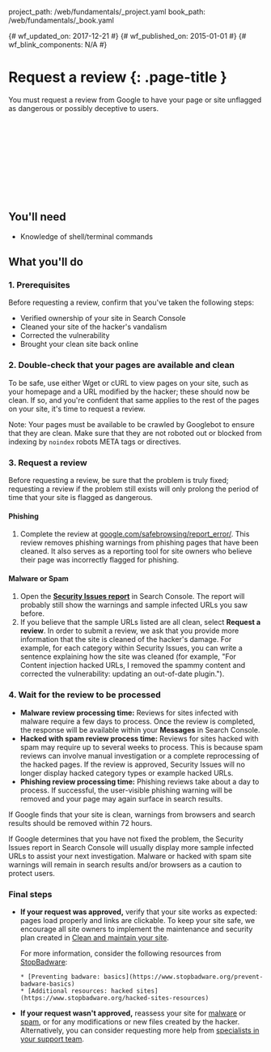 project_path: /web/fundamentals/_project.yaml
book_path: /web/fundamentals/_book.yaml

{# wf_updated_on: 2017-12-21 #}
{# wf_published_on: 2015-01-01 #}
{# wf_blink_components: N/A #}

# Request a review {: .page-title }

You must request a review from Google to have your page or site unflagged as
dangerous or possibly deceptive to users.

<div class="video-wrapper">
  <iframe class="devsite-embedded-youtube-video" data-video-id="lc3UjnDcMxo"
          data-autohide="1" data-showinfo="0" frameborder="0" allowfullscreen>
  </iframe>
</div>

## You'll need

*   Knowledge of shell/terminal commands

## What you'll do

### 1. Prerequisites

Before requesting a review, confirm that you've taken the following steps:

* Verified ownership of your site in Search Console
* Cleaned your site of the hacker's vandalism
* Corrected the vulnerability
* Brought your clean site back online

### 2. Double-check that your pages are available and clean

To be safe, use either Wget or cURL to view pages on your site, such as your
homepage and a URL modified by the hacker; these should now be clean. If so,
and you're confident that same applies to the rest of the pages on your site,
it's time to request a review.

Note: Your pages must be available to be crawled by Googlebot to ensure that
they are clean. Make sure that they are not roboted out or blocked from
indexing by `noindex` robots META tags or directives.

### 3. Request a review

Before requesting a review, be sure that the problem is truly fixed;
requesting a review if the problem still exists will only prolong the period
of time that your site is flagged as dangerous.

#### Phishing

1. Complete the review at
   [google.com/safebrowsing/report_error/](https://www.google.com/safebrowsing/report_error/).
   This review removes phishing warnings from phishing pages that have been
   cleaned. It also serves as a reporting tool for site owners who believe
   their page was incorrectly flagged for phishing.

#### Malware or Spam

1. Open the [**Security Issues report**](https://www.google.com/webmasters/tools/security-issues)
   in Search Console. The report will probably still show the warnings and
   sample infected URLs you saw before.
2. If you believe that the sample URLs listed are all clean, select
   **Request a review**. In order to submit a review, we ask that you provide
   more information that the site is cleaned of the hacker's damage. For
   example, for each category within Security Issues, you can write a
   sentence explaining how the site was cleaned (for example,
   "For Content injection hacked URLs, I removed the spammy content and
   corrected the vulnerability: updating an out-of-date plugin.").

### 4. Wait for the review to be processed

* **Malware review processing time:** Reviews for sites infected with
  malware require a few days to process. Once the review is completed, the
  response will be available within your **Messages** in Search Console.
* **Hacked with spam review process time:** Reviews for sites hacked with
  spam may require up to several weeks to process. This is because spam
  reviews can involve manual investigation or a complete reprocessing of
  the hacked pages. If the review is approved, Security Issues will no
  longer display hacked category types or example hacked URLs.
* **Phishing review processing time:** Phishing reviews take about a day to
  process. If successful, the user-visible phishing warning will be
  removed and your page may again surface in search results.

If Google finds that your site is clean, warnings from browsers and
search results should be removed within 72 hours.

If Google determines that you have not fixed the problem, the Security
Issues report in Search Console will usually display more sample infected
URLs to assist your next investigation. Malware or hacked with spam site
warnings will remain in search results and/or browsers as a caution to
protect users.

### Final steps

* **If your request was approved,** verify that your site works as expected:
  pages load properly and links are clickable. To keep your site safe,
  we encourage all site owners to implement the maintenance and security
  plan created in [Clean and maintain your site](clean_site).

    For more information, consider the following resources from
    [StopBadware](https://www.stopbadware.org):

      * [Preventing badware: basics](https://www.stopbadware.org/prevent-badware-basics)
      * [Additional resources: hacked sites](https://www.stopbadware.org/hacked-sites-resources)

* **If your request wasn't approved,** reassess your site for
  [malware](hacked_with_malware) or [spam](hacked_with_spam), or for any
  modifications or new files created by the hacker. Alternatively, you
  can consider requesting more help from
  [specialists in your support team](support_team).
